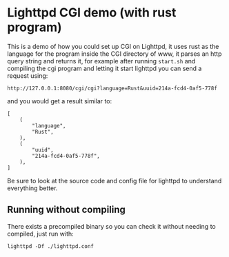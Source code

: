 # Lighttpd CGI demo (with rust program)
This is a demo of how you could set up CGI on Lighttpd, it uses rust
as the language for the program inside the CGI directory of www, it
parses an http query string and returns it, for example after running
`start.sh` and compiling the cgi program and letting it start lighttpd
you can send a request using:

```
http://127.0.0.1:8080/cgi/cgi?language=Rust&uuid=214a-fcd4-0af5-778f
```

and you would get a result similar to:

```
[
    (
        "language",
        "Rust",
    ),
    (
        "uuid",
        "214a-fcd4-0af5-778f",
    ),
]
```

Be sure to look at the source code and config file for lighttpd to
understand everything better.

## Running without compiling
There exists a precompiled binary so you can check it without needing
to compiled, just run with:

```
lighttpd -Df ./lighttpd.conf
```
